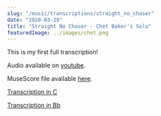 ```yaml
---
slug: "/music/transcriptions/straight_no_chaser"
date: "2020-03-29"
title: "Straight No Chaser - Chet Baker's Solo"
featuredImage: ../images/chet.png
---
```


This is my first full transcription!

Audio available on [youtube](https://www.youtube.com/watch?v=Mr3RYGrVkaY).

MuseScore file available [here](https://musescore.com/user/14974706/scores/6063797).

[Transcription in C](straight_no_chaser_c.pdf)

[Transcription in Bb](straight_no_chaser_bb.pdf)